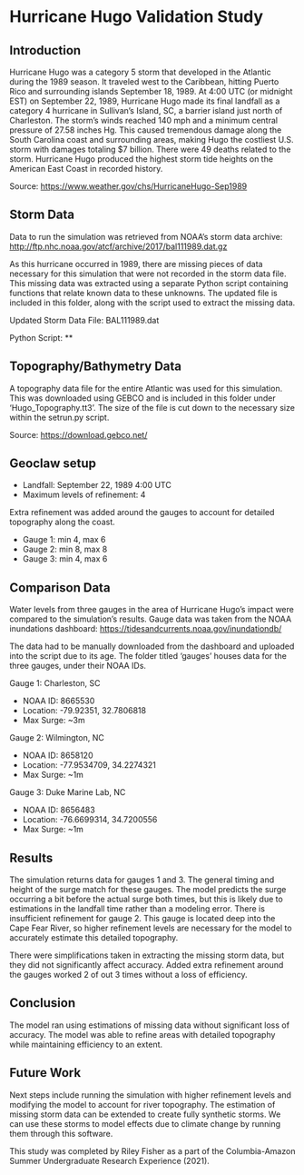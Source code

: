 # Hurricane Hugo Validation Study

## Introduction

Hurricane Hugo was a category 5 storm that developed in the Atlantic during the 1989 season. It traveled west to the Caribbean, hitting Puerto Rico and surrounding islands September 18, 1989. At 4:00 UTC (or midnight EST) on September 22, 1989, Hurricane Hugo made its final landfall as a category 4 hurricane in Sullivan’s Island, SC, a barrier island just north of Charleston. The storm’s winds reached 140 mph and a minimum central pressure of 27.58 inches Hg. This caused tremendous damage along the South Carolina coast and surrounding areas, making Hugo the costliest U.S. storm with damages totaling $7 billion. There were 49 deaths related to the storm. Hurricane Hugo produced the highest storm tide heights on the American East Coast in recorded history.

Source: https://www.weather.gov/chs/HurricaneHugo-Sep1989

## Storm Data

Data to run the simulation was retrieved from NOAA’s storm data archive: http://ftp.nhc.noaa.gov/atcf/archive/2017/bal111989.dat.gz

As this hurricane occurred in 1989, there are missing pieces of data necessary for this simulation that were not recorded in the storm data file. This missing data was extracted using a separate Python script containing functions that relate known data to these unknowns. The updated file is included in this folder, along with the script used to extract the missing data.

Updated Storm Data File: BAL111989.dat

Python Script: **

## Topography/Bathymetry Data

A topography data file for the entire Atlantic was used for this simulation. This was downloaded using GEBCO and is included in this folder under ‘Hugo_Topography.tt3’. The size of the file is cut down to the necessary size within the setrun.py script.

Source: https://download.gebco.net/

## Geoclaw setup
* Landfall: September 22, 1989 4:00 UTC
* Maximum levels of refinement: 4

Extra refinement was added around the gauges to account for detailed topography along the coast.
* Gauge 1: min 4, max 6
* Gauge 2: min 8, max 8
* Gauge 3: min 4, max 6

## Comparison Data

Water levels from three gauges in the area of Hurricane Hugo’s impact were compared to the simulation’s results. Gauge data was taken from the NOAA inundations dashboard: https://tidesandcurrents.noaa.gov/inundationdb/ 

The data had to be manually downloaded from the dashboard and uploaded into the script due to its age. The folder titled ‘gauges’ houses data for the three gauges, under their NOAA IDs.

Gauge 1: Charleston, SC
* NOAA ID: 8665530
* Location: -79.92351, 32.7806818
* Max Surge: ~3m

Gauge 2: Wilmington, NC
* NOAA ID: 8658120
* Location: -77.9534709, 34.2274321
* Max Surge: ~1m

Gauge 3: Duke Marine Lab, NC
* NOAA ID: 8656483
* Location: -76.6699314, 34.7200556
* Max Surge: ~1m

## Results

The simulation returns data for gauges 1 and 3. The general timing and height of the surge match for these gauges. The model predicts the surge occurring a bit before the actual surge both times, but this is likely due to estimations in the landfall time rather than a modeling error. There is insufficient refinement for gauge 2. This gauge is located deep into the Cape Fear River, so higher refinement levels are necessary for the model to accurately estimate this detailed topography.

There were simplifications taken in extracting the missing storm data, but they did not significantly affect accuracy. Added extra refinement around the gauges worked 2 of out 3 times without a loss of efficiency.

## Conclusion

The model ran using estimations of missing data without significant loss of accuracy. The model was able to refine areas with detailed topography while maintaining efficiency to an extent.

## Future Work

Next steps include running the simulation with higher refinement levels and modifying the model to account for river topography. The estimation of missing storm data can be extended to create fully synthetic storms. We can use these storms to model effects due to climate change by running them through this software.

This study was completed by Riley Fisher as a part of the Columbia-Amazon Summer Undergraduate Research Experience (2021).